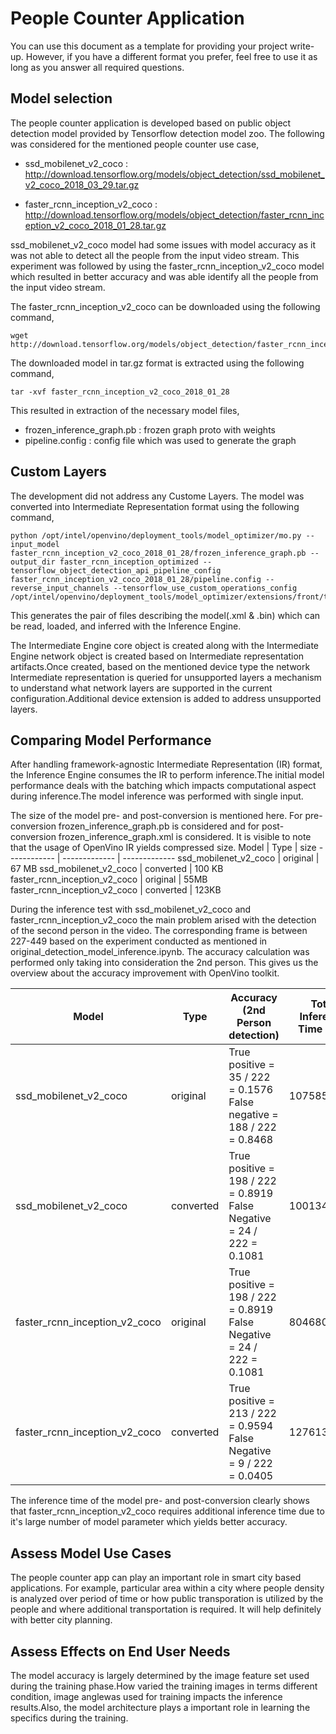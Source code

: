 # People Counter Application

You can use this document as a template for providing your project write-up. However, if you
have a different format you prefer, feel free to use it as long as you answer all required
questions.

## Model selection
The people counter application is developed based on public object detection model provided by Tensorflow detection model zoo. The following was considered for the mentioned people counter use case,
- ssd_mobilenet_v2_coco : http://download.tensorflow.org/models/object_detection/ssd_mobilenet_v2_coco_2018_03_29.tar.gz

- faster_rcnn_inception_v2_coco :  http://download.tensorflow.org/models/object_detection/faster_rcnn_inception_v2_coco_2018_01_28.tar.gz

ssd_mobilenet_v2_coco model had some issues with model accuracy as it was not able to detect all the people from the input video stream. This experiment was followed by using the faster_rcnn_inception_v2_coco model which resulted in better accuracy and was able identify all the people from the input video stream.

The faster_rcnn_inception_v2_coco can be downloaded using the following command,
```
wget  http://download.tensorflow.org/models/object_detection/faster_rcnn_inception_v2_coco_2018_01_28.tar.gz
```

The downloaded model in tar.gz format is extracted using the following command,
```
tar -xvf faster_rcnn_inception_v2_coco_2018_01_28
```

This resulted in extraction of the necessary model files,
- frozen_inference_graph.pb : frozen graph proto with weights
- pipeline.config : config file which was used to generate the graph

## Custom Layers
The development did not address any Custome Layers.
The model was converted into Intermediate Representation format using the following command,

```
python /opt/intel/openvino/deployment_tools/model_optimizer/mo.py --input_model faster_rcnn_inception_v2_coco_2018_01_28/frozen_inference_graph.pb --output_dir faster_rcnn_inception_optimized --tensorflow_object_detection_api_pipeline_config faster_rcnn_inception_v2_coco_2018_01_28/pipeline.config --reverse_input_channels --tensorflow_use_custom_operations_config /opt/intel/openvino/deployment_tools/model_optimizer/extensions/front/tf/faster_rcnn_support.json
```
This generates the pair of files describing the model(.xml & .bin) which can be read, loaded, and inferred with the Inference Engine.

The Intermediate Engine core object is created along with the Intermediate Engine network object is created based on Intermediate representation artifacts.Once created, based on the mentioned device type the network Intermediate representation is queried for unsupported layers a mechanism to understand what network layers are supported in the current configuration.Additional device extension is added to address unsupported layers.

## Comparing Model Performance

After handling framework-agnostic Intermediate Representation (IR) format, the Inference Engine consumes the IR to perform inference.The initial model performance deals with the batching which impacts computational aspect during inference.The model inference was performed with single input.

The size of the model pre- and post-conversion is mentioned here. For pre-conversion frozen_inference_graph.pb is considered and for post-conversion frozen_inference_graph.xml is considered. It is visible to note that the usage of OpenVino IR yields compressed size.
Model | Type | size
------------ | ------------- | -------------
ssd_mobilenet_v2_coco | original | 67 MB
ssd_mobilenet_v2_coco | converted | 100 KB
faster_rcnn_inception_v2_coco | original | 55MB
faster_rcnn_inception_v2_coco | converted | 123KB

During the inference test with ssd_mobilenet_v2_coco and faster_rcnn_inception_v2_coco the main problem arised with the detection of the second person in the video. The corresponding frame is between 227-449 based on the experiment conducted as mentioned in original_detection_model_inference.ipynb. The accuracy calculation was performed only taking into consideration the 2nd person. This gives us the overview about the accuracy improvement with OpenVino toolkit.

Model | Type | Accuracy (2nd Person detection) | Total Inference Time (ms) | Test Environment
------------ | ------------- | ------------- | ------------- | -------------
ssd_mobilenet_v2_coco | original | True positive = 35 / 222 = 0.1576 <br> False negative = 188 / 222 = 0.8468 |107585.649 | local development environment Intel i7 / 16GB
ssd_mobilenet_v2_coco | converted | True positive = 198 / 222 = 0.8919 <br> False Negative = 24 / 222 = 0.1081 |100134.695 | udacity workspace
faster_rcnn_inception_v2_coco | original | True positive = 198 / 222 = 0.8919 <br> False Negative = 24 / 222 = 0.1081 |804680.068 | local development environment Intel i7 / 16GB
faster_rcnn_inception_v2_coco | converted | True positive = 213 / 222 = 0.9594 <br> False Negative = 9 / 222 = 0.0405 | 1276130.464 | udacity workspace


The inference time of the model pre- and post-conversion clearly shows that faster_rcnn_inception_v2_coco requires additional inference time due to it's large number of model parameter which yields better accuracy.

## Assess Model Use Cases

The people counter app can play an important role in smart city based applications. For example, particular area within a city where people density is analyzed over period of time or how public transporation is utilized by the people and where additional transportation is required. It will help definitely with better city planning.

## Assess Effects on End User Needs
The model accuracy is largely determined by the image feature set used during the training phase.How varied the training images in terms different condition, image anglewas used for training impacts the inference results.Also, the model architecture plays a important role in learning the specifics during the training.
